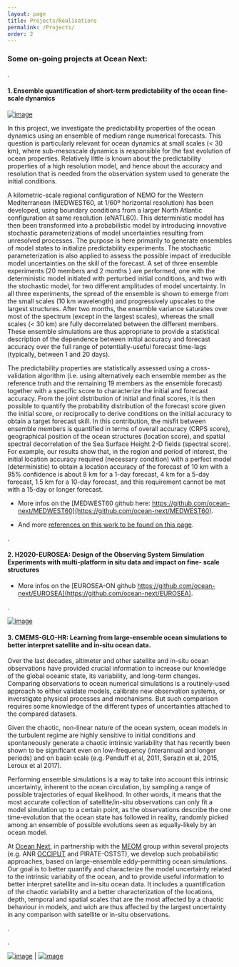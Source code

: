 ```yaml
---
layout: page
title: Projects/Realisations
permalink: /Projects/
order: 2
---
```


### Some on-going projects at Ocean Next: 
.



#### 1. Ensemble quantification of  short-term predictability  of the ocean fine-scale dynamics

[![image]({{site.baseurl}}/img/MEDWEST60config.png)](http://stephanieleroux.github.io/research)

In this project, we investigate the predictability properties of the ocean dynamics using an ensemble of medium range numerical forecasts. This question is particularly relevant for ocean dynamics at small scales (< 30 km), where sub-mesoscale dynamics is responsible for the fast evolution of ocean properties. Relatively little is known about the predictability properties of a high resolution model, and hence about the accuracy and resolution that is needed from the observation system used to generate the initial conditions.

A kilometric-scale regional configuration of NEMO for the Western Mediterranean (MEDWEST60, at 1/60º horizontal resolution) has been developed, using boundary conditions from a larger  North Atlantic configuration at same resolution (eNATL60). This deterministic model has then been transformed into a probabilistic model by introducing innovative stochastic parameterizations of model uncertainties resulting from unresolved processes. The purpose is here primarily to generate ensembles of  model states to initialize predictability experiments. The stochastic parameterization is also applied to assess the possible impact of irreducible model uncertainties on the skill of the forecast. A set of three ensemble experiments (20 members and 2 months ) are performed, one  with the deterministic model initiated with perturbed initial conditions, and two with the stochastic model, for two different amplitudes of model uncertainty. In all three experiments, the spread of the ensemble is shown to emerge from the small scales (10 km wavelength) and progressively upscales to the largest structures. After two months, the ensemble variance saturates over most of the spectrum (except in the largest scales), whereas the small scales (< 30 km) are fully decorrelated between the different members. These ensemble simulations are thus appropriate to provide a statistical description of the dependence between initial accuracy and forecast accuracy over the full range of potentially-useful forecast time-lags (typically, between 1 and 20 days).   

The predictability properties are statistically assessed using a cross-validation algorithm (i.e. using alternatively each ensemble member as the reference truth and the remaining 19 members as the ensemble forecast) together with a specific score to characterize the initial and forecast accuracy. From the joint distribution of initial and final scores, it is then possible to quantify the probability distribution of the forecast score given the initial score, or reciprocally to derive conditions on the initial accuracy to obtain a target forecast skill. In this contribution, the misfit between ensemble members is quantified in terms of overall accuracy (CRPS score), geographical position of the ocean structures (location score), and  spatial spectral decorrelation of the Sea Surface Height 2-D fields (spectral score). For example, our results show that, in the region and period  of interest, the initial location accuracy required (necessary condition) with a perfect model (deterministic) to obtain a location accuracy of the forecast of 10 km with a 95% confidence is about 8 km for a 1-day forecast, 4 km for a 5-day forecast, 1.5 km for a 10-day forecast, and this requirement cannot be met with a 15-day or longer forecast.

* More infos on the [MEDWEST60 github here: https://github.com/ocean-next/MEDWEST60](https://github.com/ocean-next/MEDWEST60).

* And more [references on this work to be found on this page](https://github.com/ocean-next/MEDWEST60/blob/main/01_Documents.md).


.

#### 2. H2020-EUROSEA: Design of the Observing System Simulation Experiments with multi-platform in situ data and impact on fine- scale structures
* More infos on the [EUROSEA-ON github https://github.com/ocean-next/EUROSEA](https://github.com/ocean-next/EUROSEA).


.

[![image]({{site.baseurl}}/img/occischemewebsite_hiRes.png)](http://stephanieleroux.github.io/Research/) 
#### 3. CMEMS-GLO-HR:  Learning from large-ensemble ocean simulations to better interpret satellite and in-situ ocean data.

Over the last decades, altimeter and other satellite and in-situ ocean observations have provided crucial information to increase our knowledge of the global oceanic state, its variability, and long-term changes.
Comparing observations to ocean numerical simulations is a routinely-used approach to either validate models,  calibrate new observation systems, or inverstigate physical processes and mechanisms.  But such comparison requires some knowledge of the different types of uncertainties attached to the compared datasets.

Given the chaotic, non-linear nature of the ocean system, ocean models in the turbulent regime are highly sensitive to initial conditions and spontaneously generate a chaotic intrinsic variability that has recently been shown to be significant even on low-frequency (interannual and longer periods) and on basin scale (e.g. Penduff et al, 2011, Serazin et al, 2015, Leroux et al 2017).

Performing ensemble simulations is a way to take into account this intrinsic uncertainty, inherent to the ocean circulation, by sampling a range of possible trajectories of equal likelihood.
In other words, it means that the most accurate collection of satellite/in-situ observations can only fit a model simulation up to a certain point, as  the observations describe the one time-evolution that the ocean state has followed in reality, randomly picked among an ensemble of possible evolutions seen as equally-likely by an ocean model.

At [Ocean Next](http://www.ocean-next.fr), in partnership with the [MEOM](https://meom-group.github.io/) group within several projects (e.g.  ANR [OCCIPUT](https://meom-group.github.io/projects/occiput/) and  PIRATE-OSTST), we develop such  probabilistic approaches, based on large-ensemble eddy-permitting ocean simulations. Our goal is to better quantify and characterize the model uncertainty related to the intrinsic variabity of the ocean, and to provide useful information to better interpret satellite and in-situ ocean data. It includes  a quantification of the chaotic variability and a better characterization of the locations, depth, temporal and spatial scales that are the most affected by a chaotic behaviour in models, and wich are thus  affected by  the largest uncertainty in any comparison with satellite or in-situ observations.

.

.


[![image]({{site.baseurl}}/img/ensemble.png)](http://stephanieleroux.github.io/research) | [![image]({{site.baseurl}}/img/hires.png)](https://stephanieleroux.github.io)
